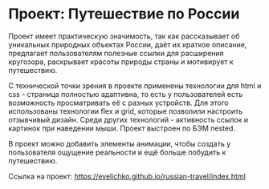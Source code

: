 # Проект: Путешествие по России
Проект имеет практическую значимость, так как рассказывает об уникальных природных объектах России, даёт их краткое описание, предлагает пользователям полезные ссылки для расширения кругозора, раскрывает красоты природы страны и мотивирует к путешествию.

С технической точки зрения в проекте применены технологии для html и css - страница полностью адаптивна, то есть у пользователей есть возможность просматривать её с разных устройств. Для этого использованы технологии flex и grid, которые позволили настроить отзывчивый дизайн. Среди других технологий - активность ссылок и картинок при наведении мыши. Проект выстроен по БЭМ nested.

В проект можно добавить элементы анимации, чтобы создать у пользователя ощущение реальности и ещё больше побудить к путешествию.

Ссылка на проект: https://evelichko.github.io/russian-travel/index.html
